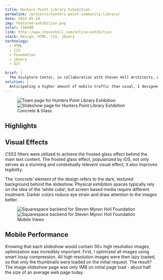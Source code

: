 ```yaml
---
title: Hunters Point Library Exhibition
permalink: /projects/hunters-point-community-library/
date: 2015-05-19
img: featured-exhibition.png
color: f38d90
link: http://www.stevenholl.com/online-exhibition
stack: Design, HTML, CSS, jQuery
technology:
  - HTML
  - CSS
  - Foundation
  - jQuery
  - Git
  
brief: | 
  The Sculpture Center, in collaboration with Steven Holl Architects, was hosting an exhibition chronicling the design process for the new Hunters Point Community Library. As physical exhibition space was limited, the client decided that they wanted an accompanying digital exhibition to supplement the physical exhibition.
solution: |
  Anticipating a higher amount of mobile traffic than usual, I designed a minimalist static site that prioritized performance. The design I came up with was based around the idea of on concrete and glass - two key materials in Steven Holl’s buildings.
---
```

<figure class="projects__img-wrapper row row--full" style="background-color: #{{ page.color }}">
  <div class="projects__col--half">
    <img class="projects__img" src="{{ site.imgurl }}exhibition-interior.png" alt="Team page for Hunters Point Library Exhibition">
  </div>
  <div class="projects__col--half">
    <img class="projects__img" src="{{ site.imgurl }}slider.png" alt="Slideshow page for Hunters Point Library Exhibition">
  </div>
  <figcaption class="projects__caption">
  Concrete & Glass
  </figcaption>
</figure>

<div class="row">
  <section class="text-block">
    <h2>Highlights</h2>
    <h2 class="subheading">Visual Effects</h2>
    <p>CSS3 filters were utilized to achieve the frosted glass effect behind the main text content. The frosted glass effect, popularized by iOS, not only serves as a stunning and contextually relevent visual effect, it also improves legibility.</p>
    <p>The ‘concrete’ element of the design refers to the dark, textured background behind the slideshow. Physical exhibition spaces typically rely on the idea of the ‘white cube’, but screen based media require different treatment. Darker colors reduce eye strain and draw attention to the images better.</p>
  </section>
</div>

<figure class="projects__img-wrapper row row--full" style="background-color: #{{ page.color }}">
    <div class="projects__col--half">
      <img class="projects__img" src="{{ site.imgurl }}exhibition-mobile-interior2.png" alt="Squarespace backend for Steven Myron Holl Foundation">
    </div>
    <div class="projects__col--half">
      <img class="projects__img" src="{{ site.imgurl }}exhibition-mobile.png" alt="Squarespace backend for Steven Myron Holl Foundation">
    </div>
  <figcaption class="projects__caption">
  Mobile Views
  </figcaption>
</figure>

<div class="row">
  <section class="text-block">
    <h2 class="subheading">Mobile Performance</h2>
    <p>Knowing that each slideshow would contain 30+ high resolution images, optimization was incredibly important. First, I optimized all images using smart lossy compression. All high resolution images were then lazy loaded, so that only the thumbnails were loaded on the initial request. The result? The image slideshow page was only 1MB on initial page load - about half the size of an average web page today.</p>
  </section>
</div>
